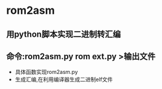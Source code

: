# rom2asm

## 用python脚本实现二进制转汇编

## 命令:rom2asm.py rom ext.py >输出文件
  * 具体函数实现rom2asm.py
  * 生成汇编,在利用编译器生成二进制elf文件
  